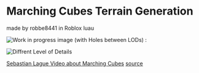 # Marching Cubes Terrain Generation

made by robbe8441 in Roblox luau


![Work in progress image (with Holes between LODs) : ](https://media.discordapp.net/attachments/840662676560150552/1169928279176777779/image.png?ex=65572f9d&is=6544ba9d&hm=14318844ed64f77024cb597b2b11990082e2d376f32f3056800ce59bfc8fece0&=&width=1058&height=671)


![Diffrent Level of Details](https://media.discordapp.net/attachments/840662676560150552/1169929376377360404/image.png?ex=655730a3&is=6544bba3&hm=94a5cc28132c598e1201530877452c64616fb6ea0c02e461beaa6fda1306f166&=&width=1060&height=671)


[Sebastian Lague Video about  Marching Cubes](https://youtu.be/M3iI2l0ltbE?si=oh0nZOssyXWPHmh5)
[source](https://paulbourke.net/geometry/polygonise/)